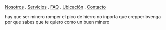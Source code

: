 [Nosotros](./nosotros.md) . [Servicios](./servicios.md) . [FAQ](FAQ.md) . [Ubicación](ubicacion.md) . [Contacto](./contacto.md)

hay que ser minero romper el pico de hierro no inporta que crepper bvenga por que sabes que te quiero como un buen minero
